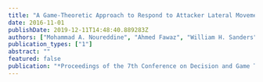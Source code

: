 ```yaml
---
title: "A Game-Theoretic Approach to Respond to Attacker Lateral Movement"
date: 2016-11-01
publishDate: 2019-12-11T14:48:40.889283Z
authors: ["Mohammad A. Noureddine", "Ahmed Fawaz", "William H. Sanders", "Tamer Başar"]
publication_types: ["1"]
abstract: ""
featured: false
publication: "*Proceedings of the 7th Conference on Decision and Game Theory for Security (GameSec)*"
---
```


